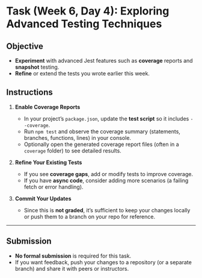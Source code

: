 # Task (Week 6, Day 4): Exploring Advanced Testing Techniques

## Objective

- **Experiment** with advanced Jest features such as **coverage** reports and **snapshot** testing.
- **Refine** or extend the tests you wrote earlier this week.

## Instructions

1. **Enable Coverage Reports**

   - In your project’s `package.json`, update the **test script** so it includes `--coverage`.
   - Run `npm test` and observe the coverage summary (statements, branches, functions, lines) in your console.
   - Optionally open the generated coverage report files (often in a `coverage` folder) to see detailed results.

2. **Refine Your Existing Tests**

   - If you see **coverage gaps**, add or modify tests to improve coverage.
   - If you have **async code**, consider adding more scenarios (a failing fetch or error handling).

3. **Commit Your Updates**
   - Since this is **not graded**, it’s sufficient to keep your changes locally or push them to a branch on your repo for reference.

---

## Submission

- **No formal submission** is required for this task.
- If you want feedback, push your changes to a repository (or a separate branch) and share it with peers or instructors.
